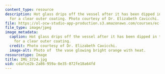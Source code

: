 ```yaml
---
content_type: resource
description: Hot glass drips off the vessel after it has been dipped in the furnace
  for a clear outer coating. Photo courtesy of Dr. Elizabeth Cavicchi.
file: https://ol-ocw-studio-app-production.s3.amazonaws.com/courses/ec-050-recreate-experiments-from-history-inform-the-future-from-the-past-galileo-january-iap-2010/cdafce2b2a86959a8e35072fe18a64fd_IMG_3724.jpg
file_type: image/jpeg
image_metadata:
  caption: Hot glass drips off the vessel after it has been dipped in the furnace
    for a clear outer coating.
  credit: Photo courtesy of Dr. Elizabeth Cavicchi.
  image-alt: Photo of  the vase glowing bright orange with heat.
resourcetype: Image
title: IMG_3724.jpg
uid: cdafce2b-2a86-959a-8e35-072fe18a64fd
---
```

